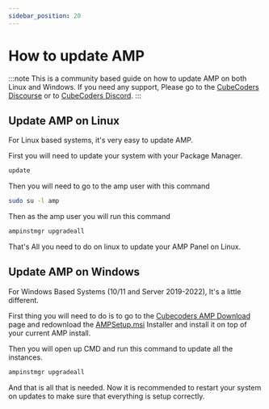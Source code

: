 ```yaml
---
sidebar_position: 20
---
```


# How to update AMP

:::note
This is a community based guide on how to update AMP on both Linux and Windows. If you need any support, Please go to the [CubeCoders Discourse](https://discourse.cubecoders.com/) or to [CubeCoders Discord](https://discord.gg/cubecoders).
:::

## Update AMP on Linux

For Linux based systems, it's very easy to update AMP.

First you will need to update your system with your Package Manager.

```bash apt
update
```
Then you will need to go to the amp user with this command

```bash
sudo su -l amp
```

Then as the amp user you will run this command

```bash
ampinstmgr upgradeall
```
That's All you need to do on linux to update your AMP Panel on Linux.

## Update AMP on Windows

For Windows Based Systems (10/11 and Server 2019-2022), It's a little different.

First thing you will need to do is to go to the [Cubecoders AMP Download](https://cubecoders.com/AMP/Install) page and redownload the [AMPSetup.msi](https://downloads.cubecoders.com/AMP/Mainline/AMPSetup.msi) Installer and install it on top of your current AMP install.

Then you will open up CMD and run this command to update all the instances.

```bash
ampinstmgr upgradeall
```
And that is all that is needed. Now it is recommended to restart your system on updates to make sure that everything is setup correctly.